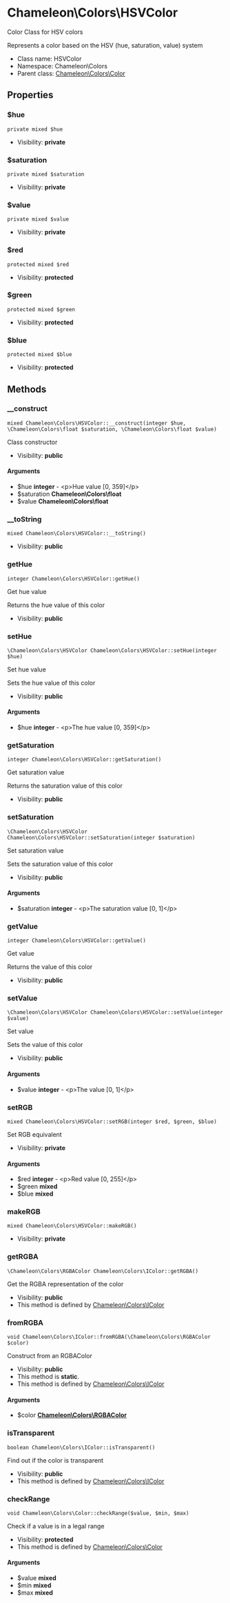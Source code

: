 Chameleon\Colors\HSVColor
===============

Color Class for HSV colors

Represents a color based on the HSV (hue, saturation, value) system


* Class name: HSVColor
* Namespace: Chameleon\Colors
* Parent class: [Chameleon\Colors\Color](Chameleon-Colors-Color.md)





Properties
----------


### $hue

    private mixed $hue





* Visibility: **private**


### $saturation

    private mixed $saturation





* Visibility: **private**


### $value

    private mixed $value





* Visibility: **private**


### $red

    protected mixed $red





* Visibility: **protected**


### $green

    protected mixed $green





* Visibility: **protected**


### $blue

    protected mixed $blue





* Visibility: **protected**


Methods
-------


### __construct

    mixed Chameleon\Colors\HSVColor::__construct(integer $hue, \Chameleon\Colors\float $saturation, \Chameleon\Colors\float $value)

Class constructor



* Visibility: **public**


#### Arguments
* $hue **integer** - &lt;p&gt;Hue value [0, 359]&lt;/p&gt;
* $saturation **Chameleon\Colors\float**
* $value **Chameleon\Colors\float**



### __toString

    mixed Chameleon\Colors\HSVColor::__toString()





* Visibility: **public**




### getHue

    integer Chameleon\Colors\HSVColor::getHue()

Get hue value

Returns the hue value of this color

* Visibility: **public**




### setHue

    \Chameleon\Colors\HSVColor Chameleon\Colors\HSVColor::setHue(integer $hue)

Set hue value

Sets the hue value of this color

* Visibility: **public**


#### Arguments
* $hue **integer** - &lt;p&gt;The hue value [0, 359]&lt;/p&gt;



### getSaturation

    integer Chameleon\Colors\HSVColor::getSaturation()

Get saturation value

Returns the saturation value of this color

* Visibility: **public**




### setSaturation

    \Chameleon\Colors\HSVColor Chameleon\Colors\HSVColor::setSaturation(integer $saturation)

Set saturation value

Sets the saturation value of this color

* Visibility: **public**


#### Arguments
* $saturation **integer** - &lt;p&gt;The saturation value [0, 1]&lt;/p&gt;



### getValue

    integer Chameleon\Colors\HSVColor::getValue()

Get value

Returns the value of this color

* Visibility: **public**




### setValue

    \Chameleon\Colors\HSVColor Chameleon\Colors\HSVColor::setValue(integer $value)

Set value

Sets the value of this color

* Visibility: **public**


#### Arguments
* $value **integer** - &lt;p&gt;The value [0, 1]&lt;/p&gt;



### setRGB

    mixed Chameleon\Colors\HSVColor::setRGB(integer $red, $green, $blue)

Set RGB equivalent



* Visibility: **private**


#### Arguments
* $red **integer** - &lt;p&gt;Red value [0, 255]&lt;/p&gt;
* $green **mixed**
* $blue **mixed**



### makeRGB

    mixed Chameleon\Colors\HSVColor::makeRGB()





* Visibility: **private**




### getRGBA

    \Chameleon\Colors\RGBAColor Chameleon\Colors\IColor::getRGBA()

Get the RGBA representation of the color



* Visibility: **public**
* This method is defined by [Chameleon\Colors\IColor](Chameleon-Colors-IColor.md)




### fromRGBA

    void Chameleon\Colors\IColor::fromRGBA(\Chameleon\Colors\RGBAColor $color)

Construct from an RGBAColor



* Visibility: **public**
* This method is **static**.
* This method is defined by [Chameleon\Colors\IColor](Chameleon-Colors-IColor.md)


#### Arguments
* $color **[Chameleon\Colors\RGBAColor](Chameleon-Colors-RGBAColor.md)**



### isTransparent

    boolean Chameleon\Colors\IColor::isTransparent()

Find out if the color is transparent



* Visibility: **public**
* This method is defined by [Chameleon\Colors\IColor](Chameleon-Colors-IColor.md)




### checkRange

    void Chameleon\Colors\Color::checkRange($value, $min, $max)

Check if a value is in a legal range



* Visibility: **protected**
* This method is defined by [Chameleon\Colors\Color](Chameleon-Colors-Color.md)


#### Arguments
* $value **mixed**
* $min **mixed**
* $max **mixed**


